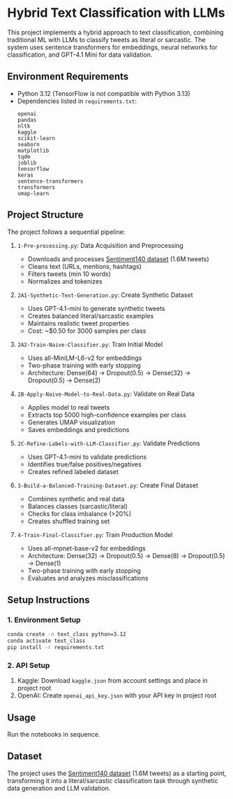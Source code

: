 # Hybrid Text Classification with LLMs

This project implements a hybrid approach to text classification, combining traditional ML with LLMs to classify tweets as literal or sarcastic. The system uses sentence transformers for embeddings, neural networks for classification, and GPT-4.1 Mini for data validation.

## Environment Requirements

- Python 3.12 (TensorFlow is not compatible with Python 3.13)
- Dependencies listed in `requirements.txt`:
  ```
  openai
  pandas
  nltk
  kaggle
  scikit-learn
  seaborn
  matplotlib
  tqdm
  joblib
  tensorflow
  keras
  sentence-transformers
  transformers
  umap-learn
  ```

## Project Structure

The project follows a sequential pipeline:

1. `1-Pre-processing.py`: Data Acquisition and Preprocessing
   - Downloads and processes [Sentiment140 dataset](https://www.kaggle.com/datasets/kazanova/sentiment140) (1.6M tweets)
   - Cleans text (URLs, mentions, hashtags)
   - Filters tweets (min 10 words)
   - Normalizes and tokenizes

2. `2A1-Synthetic-Text-Generation.py`: Create Synthetic Dataset
   - Uses GPT-4.1-mini to generate synthetic tweets
   - Creates balanced literal/sarcastic examples
   - Maintains realistic tweet properties
   - Cost: ~$0.50 for 3000 samples per class

3. `2A2-Train-Naive-Classifier.py`: Train Initial Model
   - Uses all-MiniLM-L6-v2 for embeddings
   - Two-phase training with early stopping
   - Architecture: Dense(64) → Dropout(0.5) → Dense(32) → Dropout(0.5) → Dense(2)

4. `2B-Apply-Naive-Model-to-Real-Data.py`: Validate on Real Data
   - Applies model to real tweets
   - Extracts top 5000 high-confidence examples per class
   - Generates UMAP visualization
   - Saves embeddings and predictions

5. `2C-Refine-Labels-with-LLM-Classifier.py`: Validate Predictions
   - Uses GPT-4.1-mini to validate predictions
   - Identifies true/false positives/negatives
   - Creates refined labeled dataset

6. `3-Build-a-Balanced-Training-Dataset.py`: Create Final Dataset
   - Combines synthetic and real data
   - Balances classes (sarcastic/literal)
   - Checks for class imbalance (>20%)
   - Creates shuffled training set

7. `4-Train-Final-Classifier.py`: Train Production Model
   - Uses all-mpnet-base-v2 for embeddings
   - Architecture: Dense(32) → Dropout(0.5) → Dense(8) → Dropout(0.5) → Dense(1)
   - Two-phase training with early stopping
   - Evaluates and analyzes misclassifications

## Setup Instructions

### 1. Environment Setup
```bash
conda create -n text_class python=3.12
conda activate text_class
pip install -r requirements.txt
```

### 2. API Setup
1. Kaggle: Download `kaggle.json` from account settings and place in project root
2. OpenAI: Create `openai_api_key.json` with your API key in project root

## Usage

Run the notebooks in sequence.

## Dataset

The project uses the [Sentiment140 dataset](https://www.kaggle.com/datasets/kazanova/sentiment140) (1.6M tweets) as a starting point, transforming it into a literal/sarcastic classification task through synthetic data generation and LLM validation.
